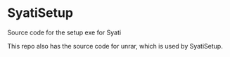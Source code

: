 # SyatiSetup
Source code for the setup exe for Syati

This repo also has the source code for unrar, which is used by SyatiSetup.